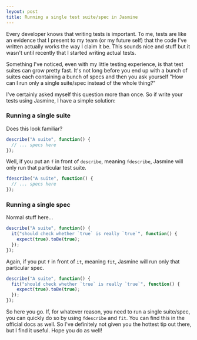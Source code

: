 ```yaml
---
leyout: post
title: Running a single test suite/spec in Jasmine
---
```


Every developer knows that writing tests is important. To me, tests are like an evidence that I present to my team (or my future self) that the code I've written actually works the way I claim it be. This sounds nice and stuff but it wasn't until recently that I started writing actual tests.

Something I've noticed, even with my little testing experience, is that test suites can grow pretty fast. It's not long before you end up with a bunch of suites each containing a bunch of specs and then you ask yourself "How can I run only a single suite/spec instead of the whole thing?"

I've certainly asked myself this question more than once. So if write your tests using Jasmine, I have a simple solution:

### Running a single suite

Does this look familiar?

```js
describe("A suite", function() {
  // ... specs here
});
```

Well, if you put an `f` in front of `describe`, meaning `fdescribe`, Jasmine will only run that particular test suite.


```js
fdescribe("A suite", function() {
  // ... specs here
});
```

### Running a single spec

Normal stuff here...

```js
describe("A suite", function() {
  it("should check whether `true` is really `true`", function() {
    expect(true).toBe(true);
  });
});
```

Again, if you put `f` in front of `it`, meaning `fit`, Jasmine will run only that particular spec.

```js
describe("A suite", function() {
  fit("should check whether `true` is really `true`", function() {
    expect(true).toBe(true);
  });
});
```

So here you go. If, for whatever reason, you need to run a single suite/spec, you can quickly do so by using `fdescribe` and `fit`. You can find this in the official docs as well. So I've definitely not given you the hottest tip out there, but I find it useful. Hope you do as well!
